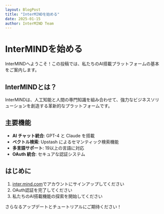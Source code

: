 ```yaml
---
layout: BlogPost
title: "InterMINDを始める"
date: 2025-01-15
author: InterMIND Team
---
```


# InterMINDを始める

InterMINDへようこそ！この投稿では、私たちのAI搭載プラットフォームの基本をご案内します。

<!--more-->

## InterMINDとは？

InterMINDは、人工知能と人間の専門知識を組み合わせて、強力なビジネスソリューションを創造する革新的なプラットフォームです。

## 主要機能

- **AI チャット統合**: GPT-4 と Claude を搭載
- **ベクトル検索**: Upstash によるセマンティック検索機能
- **多言語サポート**: 19以上の言語に対応
- **OAuth 統合**: セキュアな認証システム

## はじめに

1. [inter.mind.com](https://inter.mind.com)でアカウントにサインアップしてください
2. OAuth認証を完了してください
3. 私たちのAI搭載機能の探索を開始してください

さらなるアップデートとチュートリアルにご期待ください！